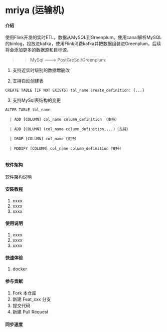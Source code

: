# mriya (运输机)

#### 介绍
使用Flink开发的实时ETL，数据从MySQL到Greenplum。使用canal解析MySQL的binlog，投放进kafka，使用Flink消费kafka并把数据组装进Greenplum，后续将会添加更多的数据源和目标源。


>> MySql ---> PostGreSql/Greenplum:

1. 支持近实时级别的数据增删改

2. 支持自动创建表

```
CREATE TABLE [IF NOT EXISTS] tbl_name create_definition: {...}
```

3. 支持MySql表结构的变更

```
ALTER TABLE tbl_name

  | ADD [COLUMN] col_name column_definition （支持）
  
  | ADD [COLUMN] (col_name column_definition,...)（支持）
  
  | DROP [COLUMN] col_name（支持）
  
  | MODIFY [COLUMN] col_name column_definition（支持）
  
```

#### 软件架构
软件架构说明


#### 安装教程

1.  xxxx
2.  xxxx
3.  xxxx

#### 使用说明

1.  xxxx
2.  xxxx
3.  xxxx

#### 快速体验
1. docker

#### 参与贡献

1.  Fork 本仓库
2.  新建 Feat_xxx 分支
3.  提交代码
4.  新建 Pull Request

#### 同步速度
